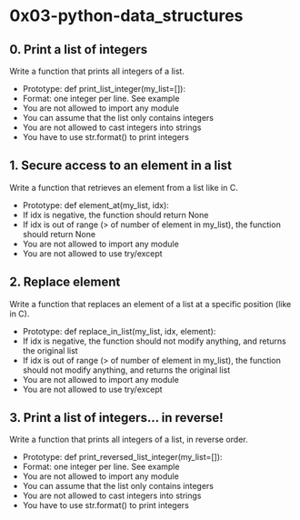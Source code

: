 # 0x03-python-data_structures

## 0. Print a list of integers
Write a function that prints all integers of a list.

* Prototype: def print_list_integer(my_list=[]):
* Format: one integer per line. See example
* You are not allowed to import any module
* You can assume that the list only contains integers
* You are not allowed to cast integers into strings
* You have to use str.format() to print integers

## 1. Secure access to an element in a list
Write a function that retrieves an element from a list like in C.

* Prototype: def element_at(my_list, idx):
* If idx is negative, the function should return None
* If idx is out of range (> of number of element in my_list), the function should return None
* You are not allowed to import any module
* You are not allowed to use try/except

## 2. Replace element
Write a function that replaces an element of a list at a specific position (like in C).

* Prototype: def replace_in_list(my_list, idx, element):
* If idx is negative, the function should not modify anything, and returns the original list
* If idx is out of range (> of number of element in my_list), the function should not modify anything, and returns the original list
* You are not allowed to import any module
* You are not allowed to use try/except

## 3. Print a list of integers... in reverse!
Write a function that prints all integers of a list, in reverse order.

* Prototype: def print_reversed_list_integer(my_list=[]):
* Format: one integer per line. See example
* You are not allowed to import any module
* You can assume that the list only contains integers
* You are not allowed to cast integers into strings
* You have to use str.format() to print integers